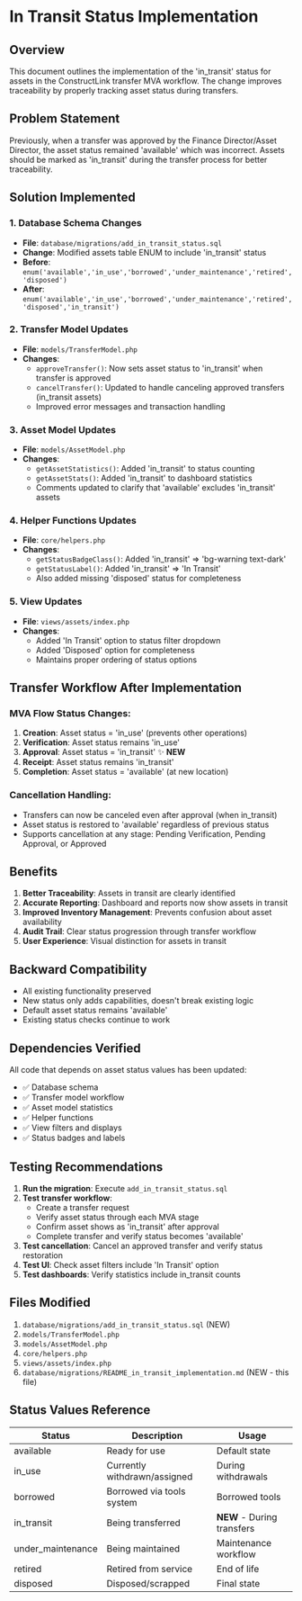 # In Transit Status Implementation

## Overview
This document outlines the implementation of the 'in_transit' status for assets in the ConstructLink transfer MVA workflow. The change improves traceability by properly tracking asset status during transfers.

## Problem Statement
Previously, when a transfer was approved by the Finance Director/Asset Director, the asset status remained 'available' which was incorrect. Assets should be marked as 'in_transit' during the transfer process for better traceability.

## Solution Implemented

### 1. Database Schema Changes
- **File**: `database/migrations/add_in_transit_status.sql`
- **Change**: Modified assets table ENUM to include 'in_transit' status
- **Before**: `enum('available','in_use','borrowed','under_maintenance','retired','disposed')`
- **After**: `enum('available','in_use','borrowed','under_maintenance','retired','disposed','in_transit')`

### 2. Transfer Model Updates
- **File**: `models/TransferModel.php`
- **Changes**:
  - `approveTransfer()`: Now sets asset status to 'in_transit' when transfer is approved
  - `cancelTransfer()`: Updated to handle canceling approved transfers (in_transit assets)
  - Improved error messages and transaction handling

### 3. Asset Model Updates
- **File**: `models/AssetModel.php`
- **Changes**:
  - `getAssetStatistics()`: Added 'in_transit' to status counting
  - `getAssetStats()`: Added 'in_transit' to dashboard statistics
  - Comments updated to clarify that 'available' excludes 'in_transit' assets

### 4. Helper Functions Updates
- **File**: `core/helpers.php`
- **Changes**:
  - `getStatusBadgeClass()`: Added 'in_transit' => 'bg-warning text-dark'
  - `getStatusLabel()`: Added 'in_transit' => 'In Transit'
  - Also added missing 'disposed' status for completeness

### 5. View Updates
- **File**: `views/assets/index.php`
- **Changes**:
  - Added 'In Transit' option to status filter dropdown
  - Added 'Disposed' option for completeness
  - Maintains proper ordering of status options

## Transfer Workflow After Implementation

### MVA Flow Status Changes:
1. **Creation**: Asset status = 'in_use' (prevents other operations)
2. **Verification**: Asset status remains 'in_use'
3. **Approval**: Asset status = 'in_transit' ✨ **NEW**
4. **Receipt**: Asset status remains 'in_transit'
5. **Completion**: Asset status = 'available' (at new location)

### Cancellation Handling:
- Transfers can now be canceled even after approval (when in_transit)
- Asset status is restored to 'available' regardless of previous status
- Supports cancellation at any stage: Pending Verification, Pending Approval, or Approved

## Benefits

1. **Better Traceability**: Assets in transit are clearly identified
2. **Accurate Reporting**: Dashboard and reports now show assets in transit
3. **Improved Inventory Management**: Prevents confusion about asset availability
4. **Audit Trail**: Clear status progression through transfer workflow
5. **User Experience**: Visual distinction for assets in transit

## Backward Compatibility

- All existing functionality preserved
- New status only adds capabilities, doesn't break existing logic
- Default asset status remains 'available'
- Existing status checks continue to work

## Dependencies Verified

All code that depends on asset status values has been updated:
- ✅ Database schema
- ✅ Transfer model workflow
- ✅ Asset model statistics
- ✅ Helper functions
- ✅ View filters and displays
- ✅ Status badges and labels

## Testing Recommendations

1. **Run the migration**: Execute `add_in_transit_status.sql`
2. **Test transfer workflow**:
   - Create a transfer request
   - Verify asset status through each MVA stage
   - Confirm asset shows as 'in_transit' after approval
   - Complete transfer and verify status becomes 'available'
3. **Test cancellation**: Cancel an approved transfer and verify status restoration
4. **Test UI**: Check asset filters include 'In Transit' option
5. **Test dashboards**: Verify statistics include in_transit counts

## Files Modified

1. `database/migrations/add_in_transit_status.sql` (NEW)
2. `models/TransferModel.php`
3. `models/AssetModel.php`
4. `core/helpers.php`
5. `views/assets/index.php`
6. `database/migrations/README_in_transit_implementation.md` (NEW - this file)

## Status Values Reference

| Status | Description | Usage |
|--------|-------------|-------|
| available | Ready for use | Default state |
| in_use | Currently withdrawn/assigned | During withdrawals |
| borrowed | Borrowed via tools system | Borrowed tools |
| in_transit | Being transferred | **NEW** - During transfers |
| under_maintenance | Being maintained | Maintenance workflow |
| retired | Retired from service | End of life |
| disposed | Disposed/scrapped | Final state |